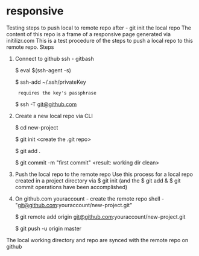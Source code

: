 # responsive
Testing steps to push local to remote repo after - git init the local repo
The content of this repo is a frame of a responsive page generated via initilizr.com
This is a test procedure of the steps to push a local repo to this remote repo.
Steps
1. Connect to github ssh - gitbash

    $ eval $(ssh-agent -s)      <start the ssh agent>
  
    $ ssh-add ~/.ssh/privateKey <add private key >
    
        requires the key's passphrase
    
    $ ssh -T git@github.com     <Test SSH connection>
  
2. Create a new local repo via CLI

    $ cd new-project
  
    $ git init	    <create the .git repo>
  
    $ git add .	    <recursively add working files to local repo index>
  
    $ git commit -m "first commit"    <result: working dir clean>
  
3. Push the local repo to the remote repo
  Use this process for a local repo created in a project directory via $ git init 
  (and the $ git add & $ git commit operations have been accomplished)
4. On github.com youraccount - create the remote repo shell - "git@github.com:youraccount/new-project.git"

    $ git remote add origin git@github.com:youraccount/new-project.git
  
    $ git push -u origin master
  
The local working directory and repo are synced with the remote repo on github
